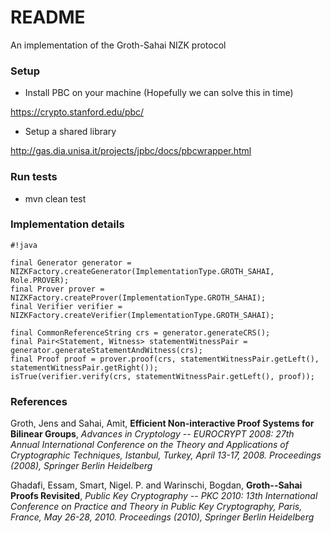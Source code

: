 # README #

An implementation of the Groth-Sahai NIZK protocol

### Setup ###

* Install PBC on your machine (Hopefully we can solve this in time)

https://crypto.stanford.edu/pbc/

* Setup a shared library

http://gas.dia.unisa.it/projects/jpbc/docs/pbcwrapper.html

### Run tests ###
* mvn clean test

### Implementation details ###

```
#!java

final Generator generator = NIZKFactory.createGenerator(ImplementationType.GROTH_SAHAI, Role.PROVER);
final Prover prover = NIZKFactory.createProver(ImplementationType.GROTH_SAHAI);
final Verifier verifier = NIZKFactory.createVerifier(ImplementationType.GROTH_SAHAI);

final CommonReferenceString crs = generator.generateCRS();
final Pair<Statement, Witness> statementWitnessPair = generator.generateStatementAndWitness(crs);
final Proof proof = prover.proof(crs, statementWitnessPair.getLeft(), statementWitnessPair.getRight());
isTrue(verifier.verify(crs, statementWitnessPair.getLeft(), proof));
```

### References ###
Groth, Jens and Sahai, Amit, **Efficient Non-interactive Proof Systems for Bilinear Groups**, *Advances in Cryptology -- EUROCRYPT 2008: 27th Annual International Conference on the Theory and Applications of Cryptographic Techniques, Istanbul, Turkey, April 13-17, 2008. Proceedings (2008), Springer Berlin Heidelberg*

Ghadafi, Essam, Smart, Nigel. P. and Warinschi, Bogdan, **Groth--Sahai Proofs Revisited**, *Public Key Cryptography -- PKC 2010: 13th International Conference on Practice and Theory in Public Key Cryptography, Paris, France, May 26-28, 2010. Proceedings (2010), Springer Berlin Heidelberg*
